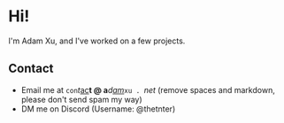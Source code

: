 # Hi!

I'm Adam Xu, and I've worked on a few projects.

## Contact
- Email me at `con`*t*[ac](https://github.com/AdamEXu)**t @ a**_d[am](https://github.com/AdamEXu)_`xu . `*net* (remove spaces and markdown, please don't send spam my way)
- DM me on Discord (Username: @thetnter)

<!--
**AdamEXu/AdamEXu** is a ✨ _special_ ✨ repository because its `README.md` (this file) appears on your GitHub profile.

Here are some ideas to get you started:

- 🔭 I’m currently working on ...
- 🌱 I’m currently learning ...
- 👯 I’m looking to collaborate on ...
- 🤔 I’m looking for help with ...
- 💬 Ask me about ...
- 📫 How to reach me: ...
- 😄 Pronouns: ...
- ⚡ Fun fact: ...
-->

